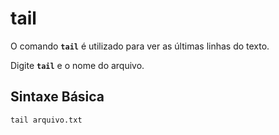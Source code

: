 # tail

O comando __`tail`__ é utilizado para ver as últimas linhas do texto.

Digite __`tail`__ e o nome do arquivo.

## Sintaxe Básica

```
tail arquivo.txt
```